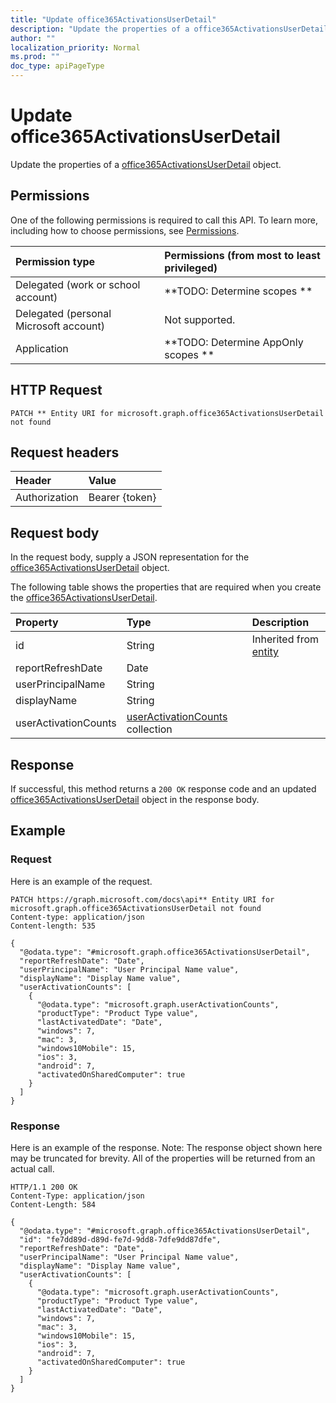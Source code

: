 ```yaml
---
title: "Update office365ActivationsUserDetail"
description: "Update the properties of a office365ActivationsUserDetail object."
author: ""
localization_priority: Normal
ms.prod: ""
doc_type: apiPageType
---
```


# Update office365ActivationsUserDetail

Update the properties of a [office365ActivationsUserDetail](../resources/office365activationsuserdetail.md) object.

## Permissions
One of the following permissions is required to call this API. To learn more, including how to choose permissions, see [Permissions](/concepts/permissions-reference.md).

|Permission type|Permissions (from most to least privileged)|
|:---|:---|
|Delegated (work or school account)|**TODO: Determine scopes **|
|Delegated (personal Microsoft account)|Not supported.|
|Application|**TODO: Determine AppOnly scopes **|

## HTTP Request
<!-- {
  "blockType": "ignored"
}
-->
``` http
PATCH ** Entity URI for microsoft.graph.office365ActivationsUserDetail not found
```

## Request headers
|Header|Value|
|:---|:---|
|Authorization|Bearer {token}|

## Request body
In the request body, supply a JSON representation for the [office365ActivationsUserDetail](../resources/office365ActivationsUserDetail.md) object.

The following table shows the properties that are required when you create the [office365ActivationsUserDetail](../resources/office365activationsuserdetail.md).

|Property|Type|Description|
|:---|:---|:---|
|id|String| Inherited from [entity](../resources/entity.md)|
|reportRefreshDate|Date||
|userPrincipalName|String||
|displayName|String||
|userActivationCounts|[userActivationCounts](../resources/userActivationCounts.md) collection||



## Response
If successful, this method returns a `200 OK` response code and an updated [office365ActivationsUserDetail](../resources/office365activationsuserdetail.md) object in the response body.

## Example

### Request
Here is an example of the request.
<!-- {
  "blockType": "request",
  "name": "update_office365activationsuserdetail"
}
-->
``` http
PATCH https://graph.microsoft.com/docs\api** Entity URI for microsoft.graph.office365ActivationsUserDetail not found
Content-type: application/json
Content-length: 535

{
  "@odata.type": "#microsoft.graph.office365ActivationsUserDetail",
  "reportRefreshDate": "Date",
  "userPrincipalName": "User Principal Name value",
  "displayName": "Display Name value",
  "userActivationCounts": [
    {
      "@odata.type": "microsoft.graph.userActivationCounts",
      "productType": "Product Type value",
      "lastActivatedDate": "Date",
      "windows": 7,
      "mac": 3,
      "windows10Mobile": 15,
      "ios": 3,
      "android": 7,
      "activatedOnSharedComputer": true
    }
  ]
}
```

### Response
Here is an example of the response. Note: The response object shown here may be truncated for brevity. All of the properties will be returned from an actual call.
<!-- {
  "blockType": "response",
  "truncated": true
}
-->
``` http
HTTP/1.1 200 OK
Content-Type: application/json
Content-Length: 584

{
  "@odata.type": "#microsoft.graph.office365ActivationsUserDetail",
  "id": "fe7dd89d-d89d-fe7d-9dd8-7dfe9dd87dfe",
  "reportRefreshDate": "Date",
  "userPrincipalName": "User Principal Name value",
  "displayName": "Display Name value",
  "userActivationCounts": [
    {
      "@odata.type": "microsoft.graph.userActivationCounts",
      "productType": "Product Type value",
      "lastActivatedDate": "Date",
      "windows": 7,
      "mac": 3,
      "windows10Mobile": 15,
      "ios": 3,
      "android": 7,
      "activatedOnSharedComputer": true
    }
  ]
}
```

